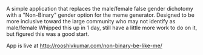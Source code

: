 A simple application that replaces the male/female false gender dichotomy with a "Non-Binary" gender option for the meme generator.
Designed to be more inclusive toward the large community who may not identify as male/female
Whipped this up in 1 day, still have a little more work to do on it, but figured this was a good start.

App is live at http://rooshivkumar.com/non-binary-be-like-me/